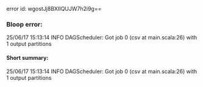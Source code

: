 error id: wgostJj8BXIIQUJW7h2i9g==
### Bloop error:

25/06/17 15:13:14 INFO DAGScheduler: Got job 0 (csv at main.scala:26) with 1 output partitions
#### Short summary: 

25/06/17 15:13:14 INFO DAGScheduler: Got job 0 (csv at main.scala:26) with 1 output partitions